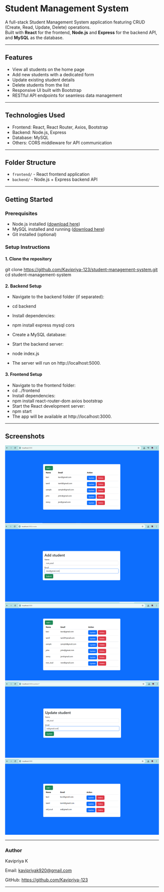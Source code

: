 # Student Management System

A full-stack Student Management System application featuring CRUD (Create, Read, Update, Delete) operations.  
Built with **React** for the frontend, **Node.js** and **Express** for the backend API, and **MySQL** as the database.

---

## Features

- View all students on the home page
- Add new students with a dedicated form
- Update existing student details
- Delete students from the list
- Responsive UI built with Bootstrap
- RESTful API endpoints for seamless data management

---

## Technologies Used

- Frontend: React, React Router, Axios, Bootstrap
- Backend: Node.js, Express
- Database: MySQL
- Others: CORS middleware for API communication

---

## Folder Structure

- `frontend/` - React frontend application
- `backend/` - Node.js + Express backend API

---

## Getting Started

### Prerequisites

- Node.js installed ([download here](https://nodejs.org/))
- MySQL installed and running ([download here](https://dev.mysql.com/downloads/mysql/))
- Git installed (optional)

### Setup Instructions

#### 1. Clone the repository


git clone https://github.com/Kavipriya-123/student-management-system.git
cd student-management-system

#### 2. Backend Setup
- Navigate to the backend folder (if separated):
- cd backend
- Install dependencies:

- npm install express mysql cors
- Create a MySQL database:
- Start the backend server:
- node index.js
- The server will run on http://localhost:5000.

#### 3. Frontend Setup
- Navigate to the frontend folder:
- cd ../frontend
- Install dependencies:
- npm install react-router-dom axios bootstrap
- Start the React development server:
- npm start
- The app will be available at http://localhost:3000.

--- 
## Screenshots
![Screenshot 1](assets/page1.png)  
![Screenshot 2](assets/page2.png)  
![Screenshot 3](assets/page3.png)
![Screenshot 4](assets/page4.png)  
![Screenshot 5](assets/page5.png)  


---
### Author
Kavipriya K

Email: kavipriyak920@gmail.com

GitHub: https://github.com/Kavipriya-123

---